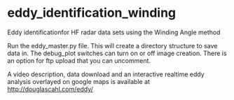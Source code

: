 # eddy_identification_winding
Eddy identificationfor HF radar data sets using the Winding Angle method

Run the eddy_master.py file. This will create a directory structure to save data in. The debug_plot switches can turn on or off image creation. 
There is an option for ftp upload that you can uncomment.

A video description, data download and an interactive realtime eddy analysis overlayed on google maps is available at http://douglascahl.com/eddy/
